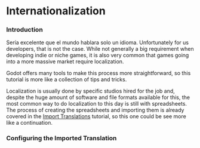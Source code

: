 # Internationalization

### Introduction

Sería excelente que el mundo hablara solo un idioma. Unfortunately for us developers, that is not the case. While not generally a big requirement when developing indie or niche games, it is also very common that games going into a more massive market require localization.

Godot offers many tools to make this process more straightforward, so this tutorial is more like a collection of tips and tricks.

Localization is usually done by specific studios hired for the job and, despite the huge amount of software and file formats available for this, the most common way to do localization to this day is still with spreadsheets. The process of creating the spreadsheets and importing them is already covered in the [Import Translations](import_translation) tutorial, so this one could be see more like a continuation.

### Configuring the Imported Translation


